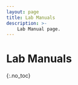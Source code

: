 ```yaml
---
layout: page
title: Lab Manuals
description: >-
    Lab Manual page.
---
```


# Lab Manuals

{:.no_toc}

